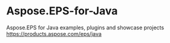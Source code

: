 # Aspose.EPS-for-Java
Aspose.EPS for Java examples, plugins and showcase projects https://products.aspose.com/eps/java
